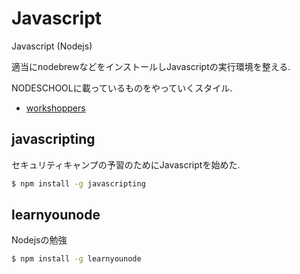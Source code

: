 # Javascript
Javascript (Nodejs)

適当にnodebrewなどをインストールしJavascriptの実行環境を整える.

NODESCHOOLに載っているものをやっていくスタイル.

* [workshoppers](http://nodeschool.io/ja/#workshoppers)

## javascripting
セキュリティキャンプの予習のためにJavascriptを始めた.

```bash
$ npm install -g javascripting
```

## learnyounode
Nodejsの勉強

``` bash
$ npm install -g learnyounode
```
